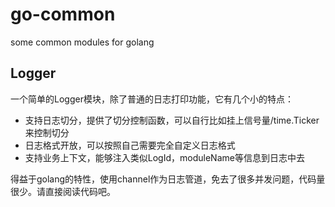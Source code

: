 # go-common
some common modules for golang

## Logger

一个简单的Logger模块，除了普通的日志打印功能，它有几个小的特点：

  * 支持日志切分，提供了切分控制函数，可以自行比如挂上信号量/time.Ticker来控制切分
  * 日志格式开放，可以按照自己需要完全自定义日志格式
  * 支持业务上下文，能够注入类似LogId，moduleName等信息到日志中去

得益于golang的特性，使用channel作为日志管道，免去了很多并发问题，代码量很少。请直接阅读代码吧。
